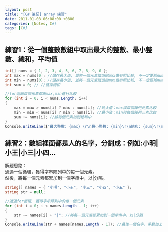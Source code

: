 ```yaml
---
layout: post
title: "[C# 筆記] array 練習"
date: 2011-01-08 06:08:00 +0800
categories: [Notes, C#]
tags: [C#]
---
```


## 練習1：從一個整數數組中取出最大的整數、最小整數、總和，平均值
```c#
int[] nums = { 1, 2, 3, 4, 5, 6, 7, 8, 9, 0 };
int max = nums[0]; //儲存最大值, 並將一個元素賦值給max做參照比較, 不一定要給nums[0]
int min = nums[0]; //儲存最小值, 並將一個元素賦值給max做參照比較, 不一定要給nums[0]
int sum = 0; // //儲存總和

//for迴圈每個元素都跟max,min進行比較
for (int i = 0; i < nums.Length; i++)
{
    max = max > nums[i] ? max : nums[i]; //最大值：max與每個陣列元素比較
    min = min < nums[i] ? min : nums[i]; //最小值：min與每個陣列元素比較
    sum += nums[i]; //將每個元素加到總和中
}
Console.WriteLine($"最大整數: {max} \r\n最小整數: {min}\r\n總和: {sum}\r\n平均值: {sum / nums.Length}");
```

## 練習2：數組裡面都是人的名字，分割成：例如:小明|小王|小三|小四…

解題思路：  
通過一個循環，獲得字串陣列中的每一個元素。  
然後，將每一個元素都累加到一個字串中，以|分隔。 
```c#
string[] names = { "小明", "小王", "小三", "小四", "小五" };
string str = null;

//通過for循環, 獲得字串陣列中的每一個元素
for (int i = 0; i < names.Length - 1; i++)
{
    str += names[i] + "|"; //將每一個元素都累加到一個字串中，以|分隔
}
Console.WriteLine(str + names[names.Length - 1]); //最後一個名字，手動加上去
```